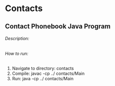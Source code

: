 # Contacts
## Contact Phonebook Java Program

###### Description:


###### How to run:
1. Navigate to directory: contacts
2. Compile: javac -cp ../ contacts/Main
3. Run: java -cp ../ contacts/Main

